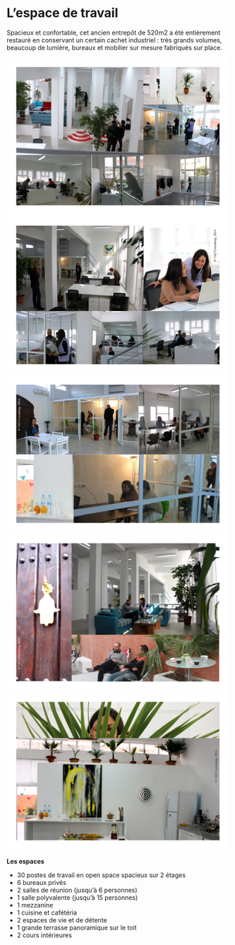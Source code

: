 # L’espace de travail

Spacieux et confortable, cet ancien entrepôt de 520m2 a été entièrement restauré en conservant un certain cachet industriel : très grands volumes, beaucoup de lumière, bureaux et mobilier sur mesure fabriqués sur place.


<div class="container">
    <div id="slides">
      <img src="/images/1_imageAccueil.pdf" title="Vue Générale" alt="">
      <img src="/images/2_espacesBureaux.pdf" title="Espaces Bureaux: 1" alt="">
      <img src="/images/3_SallesTravail.pdf" title="Salles de travail: 1" alt="">
      <img src="/images/4_espacesVie.pdf" title="Espaces de Vie" alt="">
      <img src="/images/5_espaceCafet.pdf" title="L'espace: 1" alt="">
    </div>
</div>

__Les espaces__

* 30 postes de travail en open space spacieux sur 2 étages
* 6 bureaux privés
* 2 salles de réunion (jusqu’à 6 personnes)
* 1 salle polyvalente (jusqu’à 15 personnes)
* 1 mezzanine
* 1 cuisine et cafétéria
* 2 espaces de vie et de détente
* 1 grande terrasse panoramique sur le toit
* 2 cours intérieures
